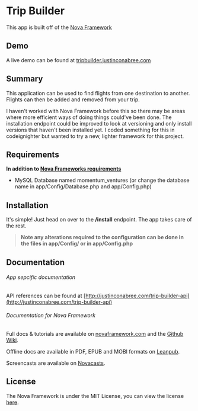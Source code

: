 # Trip Builder

This app is built off of the [Nova Framework](https://github.com/nova-framework/framework)

## Demo

A live demo can be found at [tripbuilder.justinconabree.com](http://tripbuilder.justinconabree.com)

## Summary

This application can be used to find flights from one destination to another. Flights can then be added and removed from your trip.

I haven't worked with Nova Framework before this so there may be areas where more efficient ways of doing things could've been done.
The installation endpoint could be improved to look at versioning and only install versions that haven't been installed yet. I coded something for this in codeignighter but wanted to try a new, lighter framework for this project.

## Requirements

**In addition to [Nova Frameworks requirements](https://github.com/nova-framework/framework)**

- MySQL Database named momentum_ventures (or change the database name in app/Config/Database.php and app/Config.php)

## Installation

It's simple! Just head on over to the **/install** endpoint. The app takes care of the rest.

> **Note any alterations required to the configuration can be done in the files in app/Config/ or in app/Config.php**

## Documentation
###### App sepcific documentation
API references can be found at [http://justinconabree.com/trip-builder-api](http://justinconabree.com/trip-builder-api)

###### Documentation for Nova Framework
Full docs & tutorials are available on [novaframework.com](http://novaframework.com) and the [Github Wiki](https://github.com/nova-framework/framework/wiki).

Offline docs are available in PDF, EPUB and MOBI formats on [Leanpub](https://leanpub.com/novaframeworkmanual22).

Screencasts are available on [Novacasts](http://novacasts.com).

## License

The Nova Framework is under the MIT License, you can view the license [here](https://github.com/nova-framework/framework/blob/master/LICENSE.txt).
